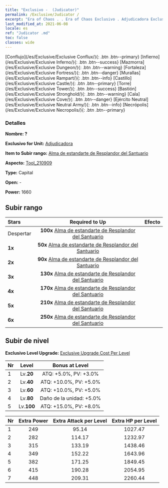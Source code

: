 ```yaml
---
title: "Exclusivo -  (Judicator)"
permalink: /Exclusive/Judicator /
excerpt: "Era of Chaos . . Era of Chaos Exclusivo . Adjudicadora Exclusivo."
last_modified_at: 2021-06-08
locale: es
ref: "Judicator .md"
toc: false
classes: wide
---
```

 [Conflujo](/es/Exclusive/Exclusive Conflux/){: .btn .btn--primary} [Infierno](/es/Exclusive/Exclusive Inferno/){: .btn .btn--success} [Mazmorra](/es/Exclusive/Exclusive Dungeon/){: .btn .btn--warning} [Fortaleza](/es/Exclusive/Exclusive Fortress/){: .btn .btn--danger} [Murallas](/es/Exclusive/Exclusive Rampart/){: .btn .btn--info} [Castillo](/es/Exclusive/Exclusive Castle/){: .btn .btn--primary} [Torre](/es/Exclusive/Exclusive Tower/){: .btn .btn--success} [Bastión](/es/Exclusive/Exclusive Stronghold/){: .btn .btn--warning} [Cala](/es/Exclusive/Exclusive Cove/){: .btn .btn--danger} [Ejército Neutral](/es/Exclusive/Exclusive Neutral Army/){: .btn .btn--info} [Necrópolis](/es/Exclusive/Exclusive Necropolis/){: .btn .btn--primary} 

### Detalles
 **Nombre: ?** 

 **Exclusivo for Unit:** [Adjudicadora](/es/units/Judicator/) 

 **Item to Subir rango:** [Alma de estandarte de Resplandor del Santuario](/ItemsES/con_975/)

 **Aspecto:** [Tool_210909](/ItemsES/con_643/)

 **Type:** Capital

 **Open:** -

 **Power:** 1660

## Subir rango

  |     Stars    |  Required to Up | Efecto |
  |:-------------|:---------------:|:---------------:|
  |  Despertar  | **100x** [Alma de estandarte de Resplandor del Santuario](/ItemsES/con_975/) |  |
  | **1x** <i class="fas fa-star"/> | **50x** [Alma de estandarte de Resplandor del Santuario](/ItemsES/con_975/) |  |
  | **2x** <i class="fas fa-star"/> | **90x** [Alma de estandarte de Resplandor del Santuario](/ItemsES/con_975/) |  |
  | **3x** <i class="fas fa-star"/> | **130x** [Alma de estandarte de Resplandor del Santuario](/ItemsES/con_975/) |  |
  | **4x** <i class="fas fa-star"/> | **170x** [Alma de estandarte de Resplandor del Santuario](/ItemsES/con_975/) |  |
  | **5x** <i class="fas fa-star"/> | **210x** [Alma de estandarte de Resplandor del Santuario](/ItemsES/con_975/) |  |
  | **6x** <i class="fas fa-star"/> | **250x** [Alma de estandarte de Resplandor del Santuario](/ItemsES/con_975/) |  |


## Subir de nivel
 **Exclusivo Level Upgrade:** [Exclusive Upgrade Cost Per Level](/Exclusive/ExclusiveUpgradeCostPerLevel/)

  |  Nr  |   Level  | Bonus at Level |
  |:-----|:--------:|:--------------:|
  | 1 | Lv.**20** | ATQ: +5.0%, PV: +3.0% |
  | 2 | Lv.**40** | ATQ: +10.0%, PV: +5.0% |
  | 3 | Lv.**60** | ATQ: +10.0%, PV: +5.0% |
  | 4 | Lv.**80** | Daño de la unidad: +5.0% |
  | 5 | Lv.**100** | ATQ: +15.0%, PV: +8.0% |


  |  Nr  |  Extra Power | Extra Attack per Level | Extra HP per Level |
  |:-----|:--------:|:--------:|:--------:|
  | 1 | 249 | 95.14 | 1027.47 |
  | 2 | 282 | 114.17 | 1232.97 |
  | 3 | 315 | 133.19 | 1438.46 |
  | 4 | 349 | 152.22 | 1643.96 |
  | 5 | 382 | 171.25 | 1849.45 |
  | 6 | 415 | 190.28 | 2054.95 |
  | 7 | 448 | 209.31 | 2260.44 |


